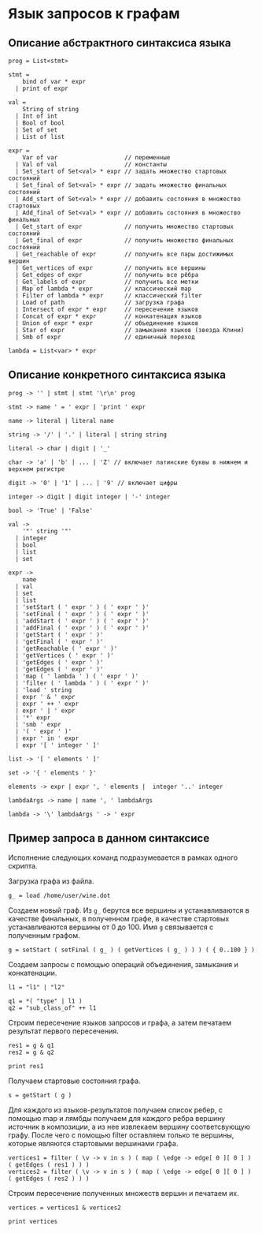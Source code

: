# Язык запросов к графам

## Описание абстрактного синтаксиса языка

```
prog = List<stmt>

stmt =
    bind of var * expr
  | print of expr

val =
    String of string
  | Int of int
  | Bool of bool
  | Set of set
  | List of list

expr =
    Var of var                   // переменные
  | Val of val                   // константы
  | Set_start of Set<val> * expr // задать множество стартовых состояний
  | Set_final of Set<val> * expr // задать множество финальных состояний
  | Add_start of Set<val> * expr // добавить состояния в множество стартовых
  | Add_final of Set<val> * expr // добавить состояния в множество финальных
  | Get_start of expr            // получить множество стартовых состояний
  | Get_final of expr            // получить множество финальных состояний
  | Get_reachable of expr        // получить все пары достижимых вершин
  | Get_vertices of expr         // получить все вершины
  | Get_edges of expr            // получить все рёбра
  | Get_labels of expr           // получить все метки
  | Map of lambda * expr         // классический map
  | Filter of lambda * expr      // классический filter
  | Load of path                 // загрузка графа
  | Intersect of expr * expr     // пересечение языков
  | Concat of expr * expr        // конкатенация языков
  | Union of expr * expr         // объединение языков
  | Star of expr                 // замыкание языков (звезда Клини)
  | Smb of expr                  // единичный переход

lambda = List<var> * expr
```

## Описание конкретного синтаксиса языка

```
prog -> '' | stmt | stmt '\r\n' prog

stmt -> name ' = ' expr | 'print ' expr

name -> literal | literal name

string -> '/' | '.' | literal | string string

literal -> char | digit | '_'

char -> 'a' | 'b' | ... | 'Z' // включает латинские буквы в нижнем и верхнем регистре

digit -> '0' | '1' | ... | '9' // включает цифры

integer -> digit | digit integer | '-' integer

bool -> 'True' | 'False'

val ->
    '"' string '"'
  | integer
  | bool
  | list
  | set

expr ->
    name
  | val
  | set
  | list
  | 'setStart ( ' expr ' ) ( ' expr ' )'
  | 'setFinal ( ' expr ' ) ( ' expr ' )'
  | 'addStart ( ' expr ' ) ( ' expr ' )'
  | 'addFinal ( ' expr ' ) ( ' expr ' )'
  | 'getStart ( ' expr ' )'
  | 'getFinal ( ' expr ' )'
  | 'getReachable ( ' expr ' )'
  | 'getVertices ( ' expr ' )'
  | 'getEdges ( ' expr ' )'
  | 'getEdges ( ' expr ' )'
  | 'map ( ' lambda ' ) ( ' expr ' )'
  | 'filter ( ' lambda ' ) ( ' expr ' )'
  | 'load ' string
  | expr ' & ' expr
  | expr ' ++ ' expr
  | expr ' | ' expr
  | '*' expr
  | 'smb ' expr
  | '( ' expr ' )'
  | expr ' in ' expr
  | expr '[ ' integer ' ]'

list -> '[ ' elements ' ]'

set -> '{ ' elements ' }'

elements -> expr | expr ', ' elements |  integer '..' integer

lambdaArgs -> name | name ', ' lambdaArgs

lambda -> '\' lambdaArgs ' -> ' expr

```

## Пример запроса в данном синтаксисе

Исполнение следующих команд подразумевается в рамках одного скрипта.

Загрузка графа из файла.

```
g_ = load /home/user/wine.dot
```

Создаем новый граф. Из `g_` берутся все вершины и устанавливаются в качестве финальных,
в полученном графе, в качестве стартовых устанавливаются вершины от 0 до 100.
Имя `g` связывается с полученным графом.
```
g = setStart ( setFinal ( g_ ) ( getVertices ( g_ ) ) ) ( { 0..100 } )
```

Создаем запросы с помощью операций объединения, замыкания и конкатенации.

```
l1 = "l1" | "l2"

q1 = *( "type" | l1 )
q2 = "sub_class_of" ++ l1
```

Строим пересечение языков запросов и графа, а затем печатаем результат первого пересечения.
```
res1 = g & q1
res2 = g & q2

print res1
```

Получаем стартовые состояния графа.
```
s = getStart ( g )
```

Для каждого из языков-результатов получаем список ребер, с помощью map и лямбды
получаем для каждого ребра вершину источник в композиции, а из нее извлекаем вершину
соответсвующую графу. После чего с помощью filter оставляем только те вершины,
которые являются стартовыми вершинами графа.
```
vertices1 = filter ( \v -> v in s ) ( map ( \edge -> edge[ 0 ][ 0 ] ) ( getEdges ( res1 ) ) )
vertices2 = filter ( \v -> v in s ) ( map ( \edge -> edge[ 0 ][ 0 ] ) ( getEdges ( res2 ) ) )
```

Строим пересечение полученных множеств вершин и печатаем их.
```
vertices = vertices1 & vertices2

print vertices
```
